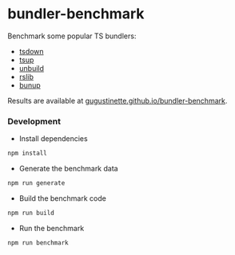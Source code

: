 # bundler-benchmark

Benchmark some popular TS bundlers:

- [tsdown](https://tsdown.dev/)
- [tsup](https://tsup.egoist.dev/)
- [unbuild](https://github.com/unjs/unbuild)
- [rslib](https://lib.rsbuild.dev/)
- [bunup](https://bunup.dev/)

Results are available at [gugustinette.github.io/bundler-benchmark](https://gugustinette.github.io/bundler-benchmark/).

### Development

- Install dependencies

```bash
npm install
```

- Generate the benchmark data

```bash
npm run generate
```

- Build the benchmark code

```bash
npm run build
```

- Run the benchmark

```bash
npm run benchmark
```
